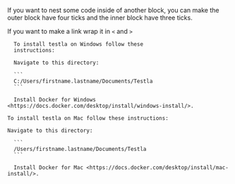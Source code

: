 If you want to nest some code inside of another block, you can make the outer block have four ticks and the inner block have three ticks.

If you want to make a link wrap it in `<` and `>`

````{tabbed} Windows  
  To install testla on Windows follow these 
  instructions:
  
  Navigate to this directory:

  ```
  C:/Users/firstname.lastname/Documents/Testla
  ```

  Install Docker for Windows <https://docs.docker.com/desktop/install/windows-install/>.
````

````{tabbed} Mac
To install testla on Mac follow these instructions:

Navigate to this directory:

  ```
  /Users/firstname.lastname/Documents/Testla
  ```

  Install Docker for Mac <https://docs.docker.com/desktop/install/mac-install/>.
````

